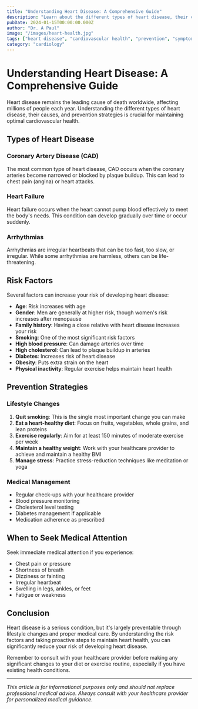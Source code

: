 ```yaml
---
title: "Understanding Heart Disease: A Comprehensive Guide"
description: "Learn about the different types of heart disease, their causes, symptoms, and prevention strategies to maintain optimal cardiovascular health."
pubDate: 2024-01-15T00:00:00.000Z
author: "Dr. A Paul"
image: "/images/heart-health.jpg"
tags: ["heart disease", "cardiovascular health", "prevention", "symptoms"]
category: "cardiology"
---
```


# Understanding Heart Disease: A Comprehensive Guide

Heart disease remains the leading cause of death worldwide, affecting millions of people each year. Understanding the different types of heart disease, their causes, and prevention strategies is crucial for maintaining optimal cardiovascular health.

## Types of Heart Disease

### Coronary Artery Disease (CAD)
The most common type of heart disease, CAD occurs when the coronary arteries become narrowed or blocked by plaque buildup. This can lead to chest pain (angina) or heart attacks.

### Heart Failure
Heart failure occurs when the heart cannot pump blood effectively to meet the body's needs. This condition can develop gradually over time or occur suddenly.

### Arrhythmias
Arrhythmias are irregular heartbeats that can be too fast, too slow, or irregular. While some arrhythmias are harmless, others can be life-threatening.

## Risk Factors

Several factors can increase your risk of developing heart disease:

- **Age**: Risk increases with age
- **Gender**: Men are generally at higher risk, though women's risk increases after menopause
- **Family history**: Having a close relative with heart disease increases your risk
- **Smoking**: One of the most significant risk factors
- **High blood pressure**: Can damage arteries over time
- **High cholesterol**: Can lead to plaque buildup in arteries
- **Diabetes**: Increases risk of heart disease
- **Obesity**: Puts extra strain on the heart
- **Physical inactivity**: Regular exercise helps maintain heart health

## Prevention Strategies

### Lifestyle Changes
1. **Quit smoking**: This is the single most important change you can make
2. **Eat a heart-healthy diet**: Focus on fruits, vegetables, whole grains, and lean proteins
3. **Exercise regularly**: Aim for at least 150 minutes of moderate exercise per week
4. **Maintain a healthy weight**: Work with your healthcare provider to achieve and maintain a healthy BMI
5. **Manage stress**: Practice stress-reduction techniques like meditation or yoga

### Medical Management
- Regular check-ups with your healthcare provider
- Blood pressure monitoring
- Cholesterol level testing
- Diabetes management if applicable
- Medication adherence as prescribed

## When to Seek Medical Attention

Seek immediate medical attention if you experience:
- Chest pain or pressure
- Shortness of breath
- Dizziness or fainting
- Irregular heartbeat
- Swelling in legs, ankles, or feet
- Fatigue or weakness

## Conclusion

Heart disease is a serious condition, but it's largely preventable through lifestyle changes and proper medical care. By understanding the risk factors and taking proactive steps to maintain heart health, you can significantly reduce your risk of developing heart disease.

Remember to consult with your healthcare provider before making any significant changes to your diet or exercise routine, especially if you have existing health conditions.

---

*This article is for informational purposes only and should not replace professional medical advice. Always consult with your healthcare provider for personalized medical guidance.*
